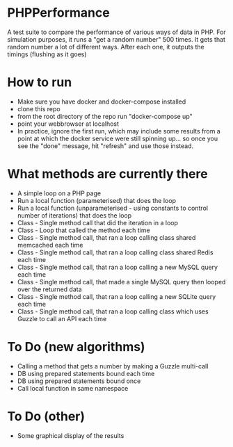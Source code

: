 # PHPPerformance
A test suite to compare the performance of various ways of data in PHP.
For simulation purposes, it runs a "get a random number" 500 times.
It gets that random number a lot of different ways. After each one, it outputs the timings (flushing as it goes)


# How to run

- Make sure you have docker and docker-compose installed
- clone this repo
- from the root directory of the repo run "docker-compose up"
- point your webbrowser at localhost
- In practice, ignore the first run, which may include some results from a point at which the docker service were still spinning up... so once you see the "done" message, hit "refresh" and use those instead.


# What methods are currently there

- A simple loop on a PHP page
- Run a local function (parameterised) that does the loop
- Run a local function (unparameterised - using constants to control number of iterations) that does the loop
- Class - Single method call that did the iteration in a loop
- Class - Loop that called the method each time
- Class - Single method call, that ran a loop calling class shared memcached each time
- Class - Single method call, that ran a loop calling class shared Redis each time
- Class - Single method call, that ran a loop calling a new MySQL query each time
- Class - Single method call, that made a single MySQL query then looped over the returned data
- Class - Single method call, that ran a loop calling a new SQLite query each time
- Class - Single method call, that ran a loop calling class which uses Guzzle to call an API each time


# To Do (new algorithms)

- Calling a method that gets a number by making a Guzzle multi-call
- DB using prepared statements bound each time
- DB using prepared statements bound once
- Call local function in same namespace

# To Do (other)

- Some graphical display of the results
